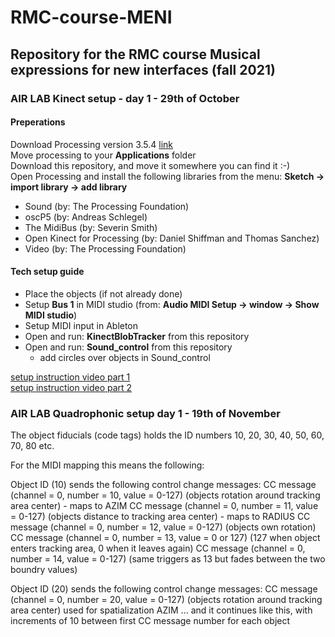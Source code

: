 # RMC-course-MENI
## Repository for the RMC course Musical expressions for new interfaces (fall 2021)

### AIR LAB Kinect setup - day 1 - 29th of October

#### Preperations
Download Processing version 3.5.4 [link](https://github.com/processing/processing/releases/download/processing-0270-3.5.4/processing-3.5.4-macosx.zip)<br >
Move processing to your **Applications** folder<br >
Download this repository, and move it somewhere you can find it :-)<br >
Open Processing and install the following libraries from the menu: **Sketch -> import library -> add library**<br >
- Sound (by: The Processing Foundation)
- oscP5 (by: Andreas Schlegel)
- The MidiBus (by: Severin Smith)
- Open Kinect for Processing (by: Daniel Shiffman and Thomas Sanchez)
- Video (by: The Processing Foundation)

#### Tech setup guide
- Place the objects (if not already done)
- Setup **Bus 1** in MIDI studio (from: **Audio MIDI Setup -> window -> Show MIDI studio**)
- Setup MIDI input in Ableton
- Open and run: **KinectBlobTracker** from this repository
- Open and run: **Sound_control** from this repository
    - add circles over objects in Sound_control

[setup instruction video part 1](https://youtu.be/SQx9Hn1EwzM)<br >
[setup instruction video part 2](https://youtu.be/urzS0Gm8BKo)


### AIR LAB Quadrophonic setup day 1 - 19th of November

The object fiducials (code tags) holds the ID numbers 10, 20, 30, 40, 50, 60, 70, 80 etc. 

For the MIDI mapping this means the following:

Object ID (10) sends the following control change messages:
CC message (channel = 0, number = 10, value = 0-127) (objects rotation around tracking area center) - maps to AZIM
CC message (channel = 0, number = 11, value = 0-127) (objects distance to tracking area center) - maps to RADIUS
CC message (channel = 0, number = 12, value = 0-127) (objects own rotation)
CC message (channel = 0, number = 13, value = 0 or 127) (127 when object enters tracking area, 0 when it leaves again)
CC message (channel = 0, number = 14, value = 0-127) (same triggers as 13 but fades between the two boundry values)

Object ID (20) sends the following control change messages:
CC message (channel = 0, number = 20, value = 0-127) (objects rotation around tracking area center) used for spatialization AZIM
... and it continues like this, with increments of 10 between first CC message number for each object


